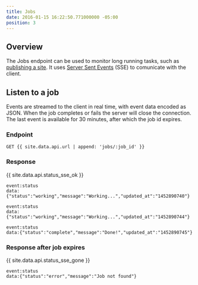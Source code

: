```yaml
---
title: Jobs
date: 2016-01-15 16:22:50.771000000 -05:00
position: 3
---
```


## Overview

The Jobs endpoint can be used to monitor long running tasks, such as [publishing a site](/api/sites#publish-a-site).
It uses [Server Sent Events](https://html.spec.whatwg.org/multipage/comms.html#server-sent-events) (SSE) to comunicate with the client.

## Listen to a job

Events are streamed to the client in real time, with event data encoded as JSON. When the job completes or fails the server will close the connection.  The last event is available for 30 minutes, after which the job id expires.

### Endpoint

~~~
GET {{ site.data.api.url | append: 'jobs/:job_id' }}
~~~

### Response

{{ site.data.api.status_sse_ok }}
~~~
event:status
data:{"status":"working","message":"Working...","updated_at":"1452890740"}

event:status
data:{"status":"working","message":"Working...","updated_at":"1452890744"}

event:status
data:{"status":"complete","message":"Done!","updated_at":"1452890745"}
~~~

### Response after job expires

{{ site.data.api.status_sse_gone }}
~~~
event:status
data:{"status":"error","message":"Job not found"}
~~~
